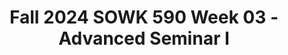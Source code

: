 ---
layout: single_embed_slide
title: "Fall 2024 SOWK 590 Week 03 - Advanced Seminar I"
presentation_id: CFZgvU
slides:
  - slide_name: ../deck-CFZgvU-large-0.jpeg
    slide_thumbnail: ../deck-CFZgvU-thumb-0.jpeg
    slide_alt: "Slide with text stating 'Practicum Seminar I, Week 03 for SOWK 590.1.' Presented by Jacob Campbell, Ph.D., LICSW at Heritage University, on a plain white background."
  - slide_name: ../deck-CFZgvU-large-1.jpeg
    slide_thumbnail: ../deck-CFZgvU-thumb-1.jpeg
    slide_alt: "Agenda slide lists weekly plan and learning objectives. Left: 'Agenda' highlights reminders, practice learning, mindfulness, self-care. Right: 'Learning Objectives' focus on shared experiences, mindfulness, self-reflection, burnout prevention."
  - slide_name: ../deck-CFZgvU-large-2.jpeg
    slide_thumbnail: ../deck-CFZgvU-thumb-2.jpeg
    slide_alt: "Slide titled 'Reminders' includes guidelines for students: supervision requirements, accommodations, supervision agendas, communication, learning contracts, and banking of hours. Contacts: Bianca Chavez, Counselor/Accommodations Specialist. Phone: (509) 865-8455, Ext: 1742."
  - slide_name: ../deck-CFZgvU-large-3.jpeg
    slide_thumbnail: ../deck-CFZgvU-thumb-3.jpeg
    slide_alt: "Slide titled 'Practice Learning Reflection Group' lists discussion prompts about group norms, practicum experiences, client needs, and unexpected events."
  - slide_name: ../deck-CFZgvU-large-4.jpeg
    slide_thumbnail: ../deck-CFZgvU-thumb-4.jpeg
    slide_alt: "Two overlapping circles labeled 'Rational Mind' and 'Emotional Mind' form a central 'WISE Mind' area. Text describes the concepts: Rational is task-focused, Emotional is mood-dependent, WISE balances both. Title: 'Mindfulness Activity, DBT Skills Training Handbook (Linehan, 2015).'"
  - slide_name: ../deck-CFZgvU-large-5.jpeg
    slide_thumbnail: ../deck-CFZgvU-thumb-5.jpeg
    slide_alt: "A spiral staircase is shown from above, winding downwards. Text describes a mindfulness activity from the DBT Skills Training Handbook, focusing on imagining descending stairs to reach inner awareness. A 'WISE Mind' diagram is present."
  - slide_name: ../deck-CFZgvU-large-6.jpeg
    slide_thumbnail: ../deck-CFZgvU-thumb-6.jpeg
    slide_alt: "Slide displays the title 'Self-Care and Burnout Prevention' in large text, with 'Student Led Discussion' in a smaller highlighted box, set against a plain white background."
---